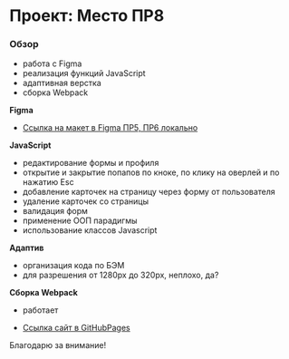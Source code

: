 # Проект: Место ПР8

### Обзор

* работа с Figma
* реализация функций JavaScript
* адаптивная верстка
* сборка Webpack



**Figma**

* [Ссылка на макет в Figma ПР5, ПР6 локально](https://www.figma.com/file/2cn9N9jSkmxD84oJik7xL7/JavaScript.-Sprint-4?node-id=0%3A1)

**JavaScript**

* редактирование формы и профиля
* открытие и закрытие попапов по кноке, по клику на оверлей и по нажатию Esc
* добавление карточек на страницу через форму от пользователя
* удаление карточек со страницы
* валидация форм
* применение ООП парадигмы
* использование классов Javascript



**Адаптив**
* организация кода по БЭМ
* для разрешения от 1280px до 320px, неплохо, да?

**Cборка Webpack**
* работает

* [Ссылка сайт в GitHubPages](https://tati-tati.github.io/mesto/)

Благодарю за внимание!
